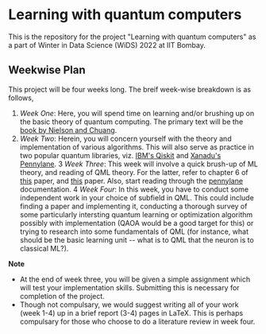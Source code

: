 # Learning with quantum computers
This is the repository for the project "Learning with quantum computers" as a part of Winter in Data Science (WiDS) 2022 at IIT Bombay.

## Weekwise Plan 

This project will be four weeks long. The breif week-wise breakdown is as follows, 

1. _Week One_: Here, you will spend time on learning and/or brushing up on the basic theory of quantum computing. The primary text will be the [book by Nielson and Chuang](http://mmrc.amss.cas.cn/tlb/201702/W020170224608149940643.pdf). 
2. _Week Two_: Herein, you will concern yourself with the theory and implementation of various algorithms. This will also serve as practice in two popular quantum libraries, viz. [IBM's Qiskit](https://qiskit.org/) and [Xanadu's Pennylane](https://pennylane.ai/). 
3 _Week Three_: This week will involve a quick brush-up of ML theory, and reading of QML theory. For the latter, refer to chapter 6 of [this](https://arxiv.org/pdf/2205.09510.pdf) paper, and [this](https://arxiv.org/pdf/1409.3097.pdf) paper. Also, start reading through the [pennylane](https://pennylane.ai/) documentation.
4 _Week Four_: In this week, you have to conduct some independent work in your choice of subfield in QML. This could include finding a paper and implementing it, conducting a thorough survey of some particularly intersting quantum learning or optimization algorithm possibly with implementation (QAOA would be a good target for this) or trying to research into some fundamentals of QML (for instance, what should be the basic learning unit -- what is to QML that the neuron is to classical ML?). 

**Note**
- At the end of week three, you will be given a simple assignment which will test your implementation skills. Submitting this is necessary for completion of the project. 
- Though not compulsary, we would suggest writing all of your work (week 1-4) up in a brief report (3-4) pages in LaTeX. This is perhaps compulsary for those who choose to do a literature review in week four.
